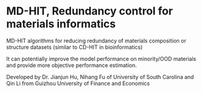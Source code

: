 # MD-HIT, Redundancy control for materials informatics
MD-HIT algorithms for reducing redundancy of materials composition or structure datasets (similar to CD-HIT in bioinformatics)

It can potentially improve the model performance on minority/OOD materials and provide more objective performance estimation.

Developed by Dr. Jianjun Hu, Nihang Fu of University of South Carolina and Qin Li from Guizhou University of Finance and Economics


